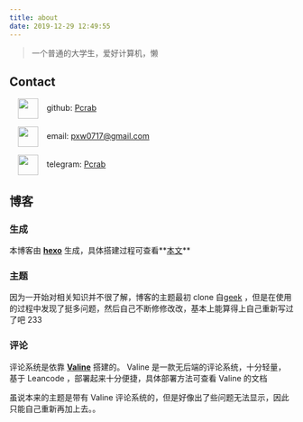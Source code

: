 ```yaml
---
title: about
date: 2019-12-29 12:49:55
---
```



> 一个普通的大学生，爱好计算机，懒

## Contact

<span><img src="https://pic.downk.cc/item/5e0c960976085c3289427008.png" style="margin: 0 15px; width:36px; vertical-align: middle; display: inline;">github: [Pcrab](https://github.com/pcrab)</span>

<span><img src="https://pic.downk.cc/item/5e0c960076085c3289426e8f.png" style="margin: 0 15px; width:36px; vertical-align: middle; display: inline;">email: pxw0717@gmail.com</span>

<span><img src="https://pic.downk.cc/item/5e0c961776085c32894271f8.png" style="margin: 0 15px; width:36px; vertical-align: middle; display: inline;">telegram: [Pcrab](https://t.me/Pcrab)</span>

## 博客

### 生成

本博客由 **[hexo](https://hexo.io)** 生成，具体搭建过程可查看**[本文](https://pcrab.ml/2019/12/24/init-my-own-blog/)**

### 主题

因为一开始对相关知识并不很了解，博客的主题最初 clone 自[geek](https://github.com/sanjinhub/hexo-theme-geek) ，但是在使用的过程中发现了挺多问题，然后自己不断修修改改，基本上能算得上自己重新写过了吧 233

### 评论

评论系统是依靠 **[Valine](https://valine.js.org)** 搭建的。 Valine 是一款无后端的评论系统，十分轻量，基于 Leancode ，部署起来十分便捷，具体部署方法可查看 Valine 的文档

虽说本来的主题是带有 Valine 评论系统的，但是好像出了些问题无法显示，因此只能自己重新再加上去。。

